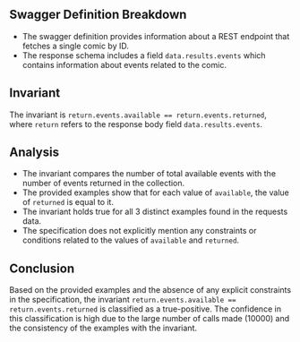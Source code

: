 ## Swagger Definition Breakdown
- The swagger definition provides information about a REST endpoint that fetches a single comic by ID.
- The response schema includes a field `data.results.events` which contains information about events related to the comic.

## Invariant
The invariant is `return.events.available == return.events.returned`, where `return` refers to the response body field `data.results.events`.

## Analysis
- The invariant compares the number of total available events with the number of events returned in the collection.
- The provided examples show that for each value of `available`, the value of `returned` is equal to it.
- The invariant holds true for all 3 distinct examples found in the requests data.
- The specification does not explicitly mention any constraints or conditions related to the values of `available` and `returned`.

## Conclusion
Based on the provided examples and the absence of any explicit constraints in the specification, the invariant `return.events.available == return.events.returned` is classified as a true-positive. The confidence in this classification is high due to the large number of calls made (10000) and the consistency of the examples with the invariant.
